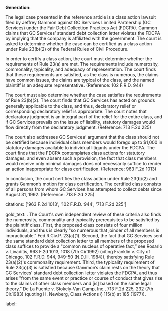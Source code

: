 **Generation:**



The legal case presented in the reference article is a class action lawsuit filed by Jeffrey Gammon against GC Services Limited Partnership (GC Services) under the Fair Debt Collection Practices Act (FDCPA). Gammon claims that GC Services’ standard debt collection letter violates the FDCPA by implying that the company is affiliated with the government. The court is asked to determine whether the case can be certified as a class action under Rule 23(b)(2) of the Federal Rules of Civil Procedure.

In order to certify a class action, the court must determine whether the requirements of Rule 23(a) are met. The requirements include numerosity, commonality, typicality, and adequacy of representation. The court finds that these requirements are satisfied, as the class is numerous, the claims have common issues, the claims are typical of the class, and the named plaintiff is an adequate representative. (Reference: 102 F.R.D. 944)

The court must also determine whether the case satisfies the requirements of Rule 23(b)(2). The court finds that GC Services has acted on grounds generally applicable to the class, and thus, declaratory relief or corresponding declaratory relief is appropriate. The court notes that declaratory judgment is an integral part of the relief for the entire class, and if GC Services prevails on the issue of liability, statutory damages would flow directly from the declaratory judgment. (Reference: 713 F.2d 225)

The court also addresses GC Services’ argument that the class should not be certified because individual class members would forego up to $1,000 in statutory damages available to individual litigants under the FDCPA. The court finds that the FDCPA contemplates class actions for statutory damages, and even absent such a provision, the fact that class members would receive only minimal damages does not necessarily suffice to render an action inappropriate for class certification. (Reference: 963 F.2d 1013)

In conclusion, the court certifies the class action under Rule 23(b)(2) and grants Gammon’s motion for class certification. The certified class consists of all persons from whom GC Services has attempted to collect debts since August 31, 1992. (Reference: 713 F.2d 225)



citations: ['963 F.2d 1013', '102 F.R.D. 944', '713 F.2d 225']

gold_text: . The Court's own independent review of these criteria also finds the numerosity, commonality and typicality prerequisites to be satisfied by the plaintiff class. First, the proposed class consists of four million individuals, and thus is clearly "so numerous that joinder of all members is impracticable." Fed.R.Civ.P. 23(a)(1). Second, the fact that GC Services sent the same standard debt collection letter to all members of the proposed class suffices to provide a "common nucleus of operative fact,” see Rosario v. Livaditis, 963 F.2d 1013, 1018 (7th Cir.1992) (citing Franklin v. City of Chicago, 102 F.R.D. 944, 949-50 (N.D.Ill. 1984)), thereby satisfying Rule 23(a)(2)'s commonality requirement. Third, the typicality requirement of Rule 23(a)(3) is satisfied because Gammon’s claim rests on the theory that GC Services' standard debt collection letter violates the FDCPA, and thus arises "from the same event or practice or course of conduct that gives rise to the claims of other class members and [is] based on the same legal theory.” De La Fuente v. Stokely-Van Camp, Inc., 713 F.2d 225, 232 (7th Cir.1983) (quoting H. Newberg, Class Actions § 115(b) at 185 (1977)).

label: 